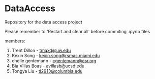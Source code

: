 # DataAccess
Repository for the data access project

Please remember to 'Restart and clear all' before commiting .ipynb files

members:
1. Trent Dillon - tmaxd@uw.edu
2. Kexin Song   - kexin.song@rsmas.miami.edu
3. chelle gentemann - cgentemann@esr.org
4. Bia Villas Boas - avillasb@ucsd.edu
5. Tongya Liu - tl2913@columbia.edu
